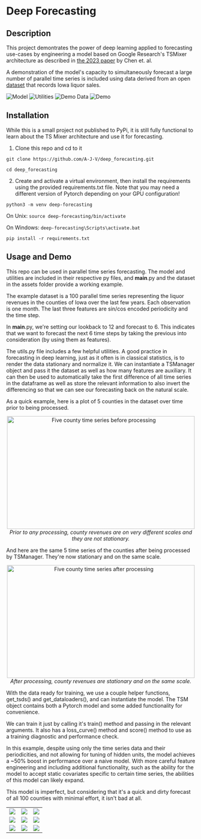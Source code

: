# Deep Forecasting

## Description
This project demontrates the power of deep learning applied to forecasting use-cases by engineering a model based on Google Research's TSMixer architecture as described in [the 2023 paper](https://arxiv.org/abs/2303.06053) by Chen et. al.

A demonstration of the model's capacity to simultaneously forecast a large number of parallel time series is included using data derived from an open [dataset](https://data.iowa.gov/Sales-Distribution/Iowa-Liquor-Sales/m3tr-qhgy/about_data) that records Iowa liquor sales.

![Model](https://img.shields.io/badge/Neural_Network_Architecture-Complete-green)
![Utilities](https://img.shields.io/badge/Utilities-Complete-green)
![Demo Data](https://img.shields.io/badge/Demo_Data-Complete-green)
![Demo](https://img.shields.io/badge/Demo-Complete-green)

## Installation
While this is a small project not published to PyPi, it is still fully functional to learn about the TS Mixer architecture and use it for forecasting.

1. Clone this repo and cd to it

`git clone https://github.com/A-J-V/deep_forecasting.git`

`cd deep_forecasting`

2. Create and activate a virtual environment, then install the requirements using the provided requirements.txt file. Note that you may need a different version of Pytorch depending on your GPU configuration!

`python3 -m venv deep-forecasting`

On Unix: `source deep-forecasting/bin/activate`

On Windows: `deep-forecasting\Scripts\activate.bat`

`pip install -r requirements.txt`

## Usage and Demo
This repo can be used in parallel time series forecasting. The model and utilities are included in their respective py files, and __main__.py and the dataset in the assets folder provide a working example.

The example dataset is a 100 parallel time series representing the liquor revenues in the counties of Iowa over the last few years. Each observation is one month. The last three features are sin/cos encoded periodicity and the time step.

In __main__.py, we're setting our lookback to 12 and forecast to 6. This indicates that we want to forecast the next 6 time steps by taking the previous into consideration (by using them as features).

The utils.py file includes a few helpful utilities. A good practice in forecasting in deep learning, just as it often is in classical statistics, is to render the data stationary and normalize it. We can instantiate a TSManager object and pass it the dataset as well as how many features are auxiliary. It can then be used to automatically take the first difference of all time series in the dataframe as well as store the relevant information to also invert the differencing so that we can see our forecasting back on the natural scale.

As a quick example, here is a plot of 5 counties in the dataset over time prior to being processed.

<p align="center">
  <img src="https://github.com/A-J-V/deep_forecasting/assets/72227828/e444d46c-9b79-43f5-9404-da4faf4baf77" alt="Five county time series before processing" width="500" height="300">
  <br>
  <em>Prior to any processing, county revenues are on very different scales and they are not stationary.</em>
</p>

And here are the same 5 time series of the counties after being processed by TSManager. They're now stationary and on the same scale.

<p align="center">
  <img src="https://github.com/A-J-V/deep_forecasting/assets/72227828/160d4a66-5908-451b-b44e-13935958cc07" alt="Five county time series after processing" width="500" height="300">
  <br>
  <em>After processing, county revenues are stationary and on the same scale.</em>
</p>

With the data ready for training, we use a couple helper functions, get_tsds() and get_dataloaders(), and can instantiate the model. The TSM object contains both a Pytorch model and some added functionality for convenience.

We can train it just by calling it's train() method and passing in the relevant arguments. It also has a loss_curve() method and score() method to use as a training diagnostic and performance check.

In this example, despite using only the time series data and their periodicities, and not allowing for tuning of hidden units, the model achieves a ~50% boost in performance over a naive model. With more careful feature engineering and including additional functionality, such as the ability for the model to accept static covariates specific to certain time series, the abilities of this model can likely expand.

This model is imperfect, but considering that it's a quick and dirty forecast of all 100 counties with minimal effort, it isn't bad at all.

<table>
  <tr>
    <td><img src="https://github.com/A-J-V/deep_forecasting/assets/72227828/a71b2482-9c66-4ec0-b351-cb193c6054b8" /></td>
    <td><img src="https://github.com/A-J-V/deep_forecasting/assets/72227828/c913b7ec-a1eb-49c3-ad4c-17662a3b90c0" /></td>
    <td><img src="https://github.com/A-J-V/deep_forecasting/assets/72227828/e198461a-31c5-4a56-802f-988d2bc2a258" /></td>
  </tr>
  <tr>
    <td><img src="https://github.com/A-J-V/deep_forecasting/assets/72227828/7e67faed-f12c-4c5c-afc6-6aa60f7d371e" /></td>
    <td><img src="https://github.com/A-J-V/deep_forecasting/assets/72227828/391dd5bd-f182-4679-b4db-faf25479c137" /></td>
    <td><img src="https://github.com/A-J-V/deep_forecasting/assets/72227828/42ad9a5b-81df-410a-a69d-b285e30cce2a" /></td>
  </tr>
  <tr>
    <td><img src="https://github.com/A-J-V/deep_forecasting/assets/72227828/aaf335ef-8e61-4b83-9aec-22a9085b26d6" /></td>
    <td><img src="https://github.com/A-J-V/deep_forecasting/assets/72227828/4357f8a8-4973-445b-ade1-cbecffd335bd" /></td>
    <td><img src="https://github.com/A-J-V/deep_forecasting/assets/72227828/49016f04-f9be-41d7-aa26-301f110da847" /></td>
  </tr>
</table>

